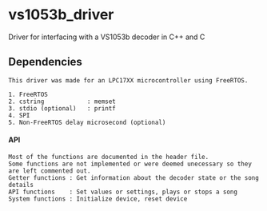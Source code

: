 # vs1053b_driver
Driver for interfacing with a VS1053b decoder in C++ and C

## Dependencies

    This driver was made for an LPC17XX microcontroller using FreeRTOS.
    
    1. FreeRTOS
    2. cstring            : memset
    3. stdio (optional)   : printf
    4. SPI
    5. Non-FreeRTOS delay microsecond (optional)

#### API

    Most of the functions are documented in the header file.  
    Some functions are not implemented or were deemed unecessary so they are left commented out.
    Getter functions : Get information about the decoder state or the song details
    API functions    : Set values or settings, plays or stops a song
    System functions : Initialize device, reset device